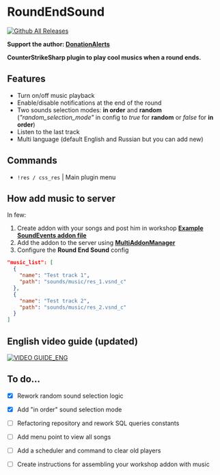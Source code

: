 # RoundEndSound

[![Github All Releases](https://img.shields.io/github/downloads/webpashtet/RoundEndSound/total.svg)]()

**Support the author: [DonationAlerts](https://www.donationalerts.com/r/gleb_khlebov)**

**CounterStrikeSharp plugin to play cool musics when a round ends.**

## Features
- Turn on/off music playback
- Enable/disable notifications at the end of the round
- Two sounds selection modes: **in order** and **random** (_"random_selection_mode"_ in config to _true_ for **random** or _false_ for **in order**)
- Listen to the last track
- Multi language (default English and Russian but you can add new)

## Commands
- `!res / css_res` | Main plugin menu

## How add music to server
In few:
1. Create addon with your songs and post him in workshop
   **[Example SoundEvents addon file](https://github.com/webpashtet/RoundEndSound/blob/main/workshop/soundevents_addon.vsndevts)**
2. Add the addon to the server using [**MultiAddonManager**](https://github.com/Source2ZE/MultiAddonManager)
3. Configure the **Round End Sound** config
```json
"music_list": [
  {
    "name": "Test track 1",
    "path": "sounds/music/res_1.vsnd_c"
  },
  {
    "name": "Test track 2",
    "path": "sounds/music/res_2.vsnd_c"
  }
]
```

## English video guide (updated)
[![VIDEO GUIDE_ENG](https://img.youtube.com/vi/7JBq2zmlWU0/0.jpg)](https://www.youtube.com/watch?v=7JBq2zmlWU0)

## To do...
- [x] Rework random sound selection logic
- [x] Add "in order" sound selection mode
- [ ] Refactoring repository and rework SQL queries constants
- [ ] Add menu point to view all songs
- [ ] Аdd a scheduler and command to clear old players
- [ ] Create instructions for assembling your workshop addon with music




